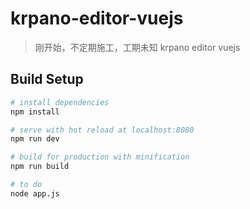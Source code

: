 # krpano-editor-vuejs

> 刚开始，不定期施工，工期未知
> krpano editor vuejs

## Build Setup

``` bash
# install dependencies
npm install

# serve with hot reload at localhost:8080
npm run dev

# build for production with minification
npm run build

# to do 
node app.js
```
